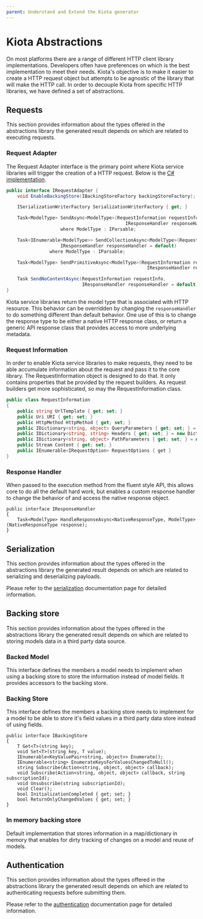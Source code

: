 ```yaml
---
parent: Understand and Extend the Kiota generator
---
```


# Kiota Abstractions

On most platforms there are a range of different HTTP client library implementations. Developers often have preferences on which is the best implementation to meet their needs. Kiota's objective is to make it easier to create a HTTP request object but attempts to be agnostic of the library that will make the HTTP call. In order to decouple Kiota from specific HTTP libraries, we have defined a set of abstractions.

## Requests

This section provides information about the types offered in the abstractions library the generated result depends on which are related to executing requests.

### Request Adapter

The Request Adapter interface is the primary point where Kiota service libraries will trigger the creation of a HTTP request.  Below is the [C# implementation](https://github.com/microsoft/kiota/blob/main/abstractions/dotnet/src/IRequestAdapter.cs).

```csharp
public interface IRequestAdapter {
    void EnableBackingStore(IBackingStoreFactory backingStoreFactory);

    ISerializationWriterFactory SerializationWriterFactory { get; }

    Task<ModelType> SendAsync<ModelType>(RequestInformation requestInfo,
                                            IResponseHandler responseHandler = default)
                    where ModelType : IParsable;

    Task<IEnumerable<ModelType>> SendCollectionAsync<ModelType>(RequestInformation requestInfo,
                    IResponseHandler responseHandler = default)
                where ModelType : IParsable;

    Task<ModelType> SendPrimitiveAsync<ModelType>(RequestInformation requestInfo,
                                                    IResponseHandler responseHandler = default);

    Task SendNoContentAsync(RequestInformation requestInfo,
                            IResponseHandler responseHandler = default);
}
```

Kiota service libraries return the model type that is associated with HTTP resource. This behavior can be overridden by changing the `responseHandler` to do something different than default behavior.  One use of this is to change the response type to be either a native HTTP response class, or return a generic API response class that provides access to more underlying metadata.

### Request Information

In order to enable Kiota service libraries to make requests, they need to be able accumulate information about the request and pass it to the core library. The RequestInformation object is designed to do that. It only contains properties that be provided by the request builders. As request builders get more sophisticated, so may the RequestInformation class.

```csharp
public class RequestInformation
{
    public string UrlTemplate { get; set; }
    public Uri URI { get; set; }
    public HttpMethod HttpMethod { get; set; }
    public IDictionary<string, object> QueryParameters { get; set; } = new Dictionary<string, object>(StringComparer.OrdinalIgnoreCase);
    public IDictionary<string, string> Headers { get; set; } = new Dictionary<string, string>(StringComparer.OrdinalIgnoreCase);
    public IDictionary<string, object> PathParameters { get; set; } = new Dictionary<string, object>(StringComparer.OrdinalIgnoreCase);
    public Stream Content { get; set; }
    public IEnumerable<IRequestOption> RequestOptions { get }
}
```

### Response Handler

When passed to the execution method from the fluent style API, this allows core to do all the default hard work, but enables a custom response handler to change the behavior of and access the native response object.

```CSharp
public interface IResponseHandler
{
    Task<ModelType> HandleResponseAsync<NativeResponseType, ModelType>(NativeResponseType response);
}
```

## Serialization

This section provides information about the types offered in the abstractions library the generated result depends on which are related to serializing and deserializing payloads.

Please refer to the [serialization](./serialization.md) documentation page for detailed information.

## Backing store

This section provides information about the types offered in the abstractions library the generated result depends on which are related to storing models data in a third party data source.

### Backed Model

This interface defines the members a model needs to implement when using a backing store to store the information instead of model fields. It provides accessors to the backing store.

### Backing Store

This interface defines the members a backing store needs to implement for a model to be able to store it's field values in a third party data store instead of using fields.

```CSharp
public interface IBackingStore
{
    T Get<T>(string key);
    void Set<T>(string key, T value);
    IEnumerable<KeyValuePair<string, object>> Enumerate();
    IEnumerable<string> EnumerateKeysForValuesChangedToNull();
    string Subscribe(Action<string, object, object> callback);
    void Subscribe(Action<string, object, object> callback, string subscriptionId);
    void Unsubscribe(string subscriptionId);
    void Clear();
    bool InitializationCompleted { get; set; }
    bool ReturnOnlyChangedValues { get; set; }
}
```

### In memory backing store

Default implementation that stores information in a map/dictionary in memory that enables for dirty tracking of changes on a model and reuse of models.

## Authentication

This section provides information about the types offered in the abstractions library the generated result depends on which are related to authenticating requests before submitting them.

Please refer to the [authentication](./authentication.md) documentation page for detailed information.

